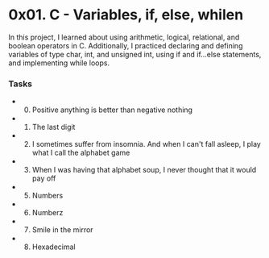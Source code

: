 

<h1 align="left">0x01. C - Variables, if, else, whilen</h1>

<p align="left"> In this project, I learned about using arithmetic, logical, relational, and boolean operators in C. Additionally, I practiced declaring and defining variables of type char, int, and unsigned int, using if and if...else statements, and implementing while loops. </p>

<h3 align="left">Tasks</h3>


- 0. Positive anything is better than negative nothing

- 1. The last digit

- 2. I sometimes suffer from insomnia. And when I can't fall asleep, I play what I call the alphabet game

- 3. When I was having that alphabet soup, I never thought that it would pay off

- 5. Numbers

- 6. Numberz

- 7. Smile in the mirror

- 8. Hexadecimal 

